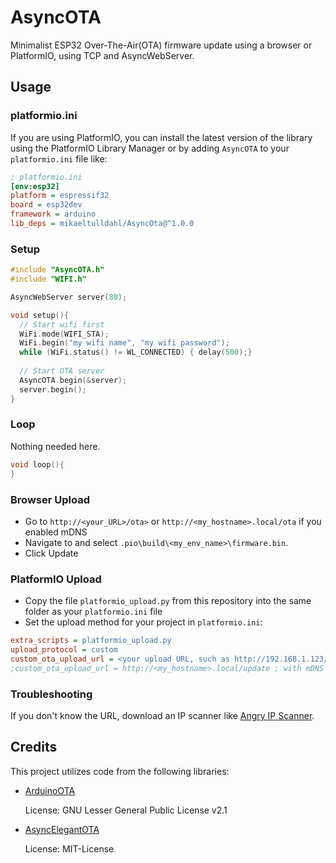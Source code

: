 # AsyncOTA
Minimalist ESP32 Over-The-Air(OTA) firmware update using a browser or PlatformIO, using TCP and AsyncWebServer.

## Usage

### platformio.ini
If you are using PlatformIO, you can install the latest version of the library using the PlatformIO Library Manager or by adding `AsyncOTA` to your `platformio.ini` file like:
```ini
; platformio.ini
[env:esp32]
platform = espressif32
board = esp32dev
framework = arduino
lib_deps = mikaeltulldahl/AsyncOta@^1.0.0
```

### Setup

```c++
#include "AsyncOTA.h"
#include "WIFI.h"

AsyncWebServer server(80);

void setup(){
  // Start wifi first
  WiFi.mode(WIFI_STA);
  WiFi.begin("my wifi name", "my wifi password");
  while (WiFi.status() != WL_CONNECTED) { delay(500);}
  
  // Start OTA server
  AsyncOTA.begin(&server);
  server.begin();
}
```
### Loop
Nothing needed here.
```c++
void loop(){
}
```

### Browser Upload
- Go to `http://<your_URL>/ota>` or `http://<my_hostname>.local/ota` if you enabled mDNS
- Navigate to and select `.pio\build\<my_env_name>\firmware.bin`.
- Click Update

### PlatformIO Upload

- Copy the file `platformio_upload.py` from this repository into the same folder as your `platformio.ini` file
- Set the upload method for your project in `platformio.ini`:

```ini
extra_scripts = platformio_upload.py
upload_protocol = custom
custom_ota_upload_url = <your upload URL, such as http://192.168.1.123/update>
;custom_ota_upload_url = http://<my_hostname>.local/update ; with mDNS
``` 

### Troubleshooting
If you don't know the URL, download an IP scanner like [Angry IP Scanner](https://angryip.org/).

## Credits

This project utilizes code from the following libraries:

- [ArduinoOTA](https://github.com/espressif/arduino-esp32/blob/master/libraries/ArduinoOTA/examples/OTAWebUpdater/OTAWebUpdater.ino)

  License: GNU Lesser General Public License v2.1

- [AsyncElegantOTA](https://github.com/ayushsharma82/AsyncElegantOTA/blob/master/platformio_upload.py)

  License: MIT-License
